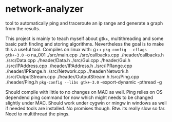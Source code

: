 # network-analyzer
tool to automatically ping and traceroute an ip range and generate a graph from the results. 

This project is mainly to teach myself about gtk+, multithreading and some basic path finding and storing algorithms.
Nevertheless the goal is to make this a useful tool. 
Compiles on linux with:
g++ `pkg-config --cflags gtk+-3.0` -o na_001 ./src/main.cpp ./src/callbacks.cpp ./header/callbacks.h 
  ./src/Data.cpp ./header/Data.h ./src/Gui.cpp ./header/Gui.h ./src/IPAddress.cpp ./header/IPAddress.h 
  ./src/IPRange.cpp ./header/IPRange.h ./src/Network.cpp ./header/Network.h ./src/OutputStream.cpp ./header/OutputStream.h 
  /src/Ping.cpp ./header/Ping.h `pkg-config --libs gtk+-3.0` -export-dynamic -pthread -g
  
Should compile with little to no changes on MAC as well. Ping relies on OS dependend ping command for now which might needs
to be changed slightly under MAC. Should work under cygwin or mingw in windows as well if needed tools are installed. No promises though.
Btw. its really slow so far. Need to multithread the pings.
